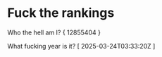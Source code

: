 # Fuck the rankings

Who the hell am I?
{ 12855404 }

What fucking year is it?
[ 2025-03-24T03:33:20Z ]
